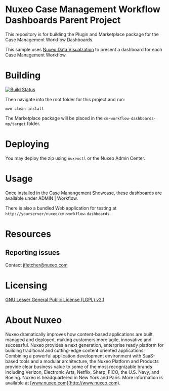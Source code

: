 # Nuxeo Case Management Workflow Dashboards Parent Project

This repository is for building the Plugin and Marketplace package for the Case Management Workflow Dashboards.

This sample uses [Nuxeo Data Visualzation](https://doc.nuxeo.com/x/WZCRAQ) to present a dashboard for each Case Management Workflow.

# Building

[![Build Status](https://qa.nuxeo.org/jenkins/buildStatus/icon?job=Sandbox/sandbox_cm-workflow-dashboards-parent-master)](https://qa.nuxeo.org/jenkins/view/sandbox/job/Sandbox/job/sandbox_cm-workflow-dashboards-parent-master/)

Then navigate into the root folder for this project and run:

    mvn clean install

The Marketplace package will be placed in the `cm-workflow-dashboards-mp/target` folder.

# Deploying

You may deploy the zip using `nuxeoctl` or the Nuxeo Admin Center.

# Usage

Once installed in the Case Manangement Showcase, these dashboards are available under ADMIN | Workflow.

There is also a bundled Web application for testing at `http://yourserver/nuxeo/cm-workflow-dashboards`.

# Resources

## Reporting issues

Contact [jfletcher@nuxeo.com](mailto:jfletcher@nuxeo.com)

# Licensing

[GNU Lesser General Public License (LGPL) v2.1](http://www.gnu.org/licenses/lgpl-2.1.html)

# About Nuxeo

Nuxeo dramatically improves how content-based applications are built, managed and deployed, making customers more agile, innovative and successful. Nuxeo provides a next generation, enterprise ready platform for building traditional and cutting-edge content oriented applications. Combining a powerful application development environment with SaaS-based tools and a modular architecture, the Nuxeo Platform and Products provide clear business value to some of the most recognizable brands including Verizon, Electronic Arts, Netflix, Sharp, FICO, the U.S. Navy, and Boeing. Nuxeo is headquartered in New York and Paris. More information is available at [www.nuxeo.com](http://www.nuxeo.com).